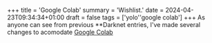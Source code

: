 +++
title = 'Google Colab'
summary = 'Wishlist.'
date = 2024-04-23T09:34:34+01:00
draft = false
tags = ['yolo''google colab']
+++
As anyone can see from previous **Darknet entries, I've made several changes to acomodate [Google Colab](https://colab.research.google.com/)
